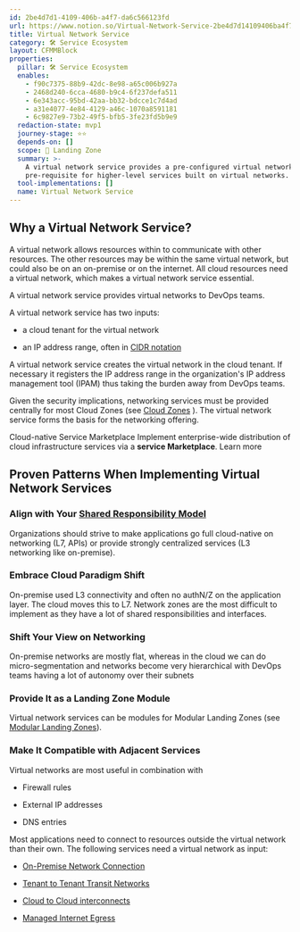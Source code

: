 ```yaml
---
id: 2be4d7d1-4109-406b-a4f7-da6c566123fd
url: https://www.notion.so/Virtual-Network-Service-2be4d7d14109406ba4f7da6c566123fd
title: Virtual Network Service
category: 🛠 Service Ecosystem
layout: CFMMBlock
properties:
  pillar: 🛠 Service Ecosystem
  enables:
    - f90c7375-88b9-42dc-8e98-a65c006b927a
    - 2468d240-6cca-4680-b9c4-6f237defa511
    - 6e343acc-95bd-42aa-bb32-bdcce1c7d4ad
    - a31e4077-4e84-4129-a46c-1070a8591181
    - 6c9827e9-73b2-49f5-bfb5-3fe23fd5b9e9
  redaction-state: mvp1
  journey-stage: ⭐️⭐️
  depends-on: []
  scope: 🛬 Landing Zone
  summary: >-
    A virtual network service provides a pre-configured virtual network. It is a
    pre-requisite for higher-level services built on virtual networks.
  tool-implementations: []
  name: Virtual Network Service
---
```


## Why a Virtual Network Service?

A virtual network allows resources within to communicate with other resources. The other resources may be within the same virtual network, but could also be on an on-premise or on the internet. All cloud resources need a virtual network, which makes a virtual network service essential.

A virtual network service provides virtual networks to DevOps teams. 

A virtual network service has two inputs:

- a cloud tenant for the virtual network

- an IP address range, often in [CIDR notation](https://en.wikipedia.org/wiki/Classless_Inter-Domain_Routing#CIDR_notation)

A virtual network service creates the virtual network in the cloud tenant. If necessary it registers the IP address range in the organization's IP address management tool (IPAM) thus taking the burden away from DevOps teams.

Given the security implications, networking services must be provided centrally for most Cloud Zones (see [Cloud Zones](/maturity-model/security-and-compliance/cloud-zones.md) ). The virtual network service forms the basis for the networking offering. 

<!--notion-markdown-cms:raw-->
<CallToAction>
  <CtaHeader>Cloud-native Service Marketplace</CtaHeader>
  <CtaText>Implement enterprise-wide distribution of cloud infrastructure services via a <b>service Marketplace</b>.</CtaText>
  <CtaButton class="btn-primary" url="https://www.meshcloud.io/2020/10/15/cloud-infrastructure-services-enterprise-wide-distribution-via-a-marketplace/">Learn more</CtaButton>
</CallToAction>

## Proven Patterns When Implementing Virtual Network Services

### Align with Your [Shared Responsibility Model](/maturity-model/security-and-compliance/shared-responsibility-model.md) 

Organizations should strive to make applications go full cloud-native on networking (L7, APIs) or provide strongly centralized services (L3 networking like on-premise).

### Embrace Cloud Paradigm Shift

On-premise used L3 connectivity and often no authN/Z on the application layer. The cloud moves this to L7. Network zones are the most difficult to implement as they have a lot of shared responsibilities and interfaces.

### Shift Your View on Networking

On-premise networks are mostly flat, whereas in the cloud we can do micro-segmentation and networks become very hierarchical with DevOps teams having a lot of autonomy over their subnets

### Provide It as a Landing Zone Module

Virtual network services can be modules for Modular Landing Zones (see [Modular Landing Zones](/maturity-model/tenant-management/modular-landing-zones.md)).

### Make It Compatible with Adjacent Services

Virtual networks are most useful in combination with

- Firewall rules

- External IP addresses

- DNS entries

Most applications need to connect to resources outside the virtual network than their own. The following services need a virtual network as input: 

- [On-Premise Network Connection](/maturity-model/service-ecosystem/on-premise-network-connection.md) 

- [Tenant to Tenant Transit Networks](/maturity-model/service-ecosystem/tenant-to-tenant-transit-networks.md) 

- [Cloud to Cloud interconnects](/maturity-model/service-ecosystem/cloud-to-cloud-interconnects.md) 

- [Managed Internet Egress](/maturity-model/service-ecosystem/managed-internet-egress.md) 

